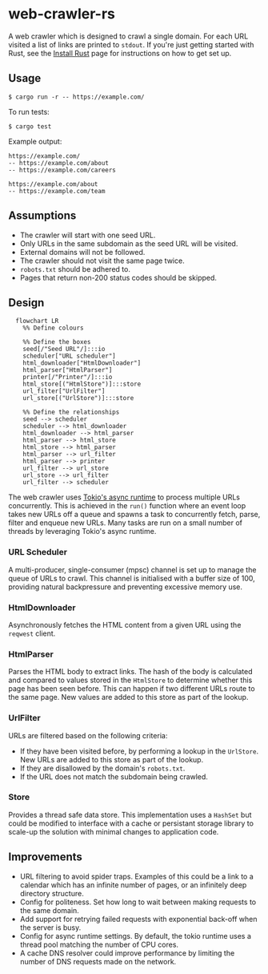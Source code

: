 # web-crawler-rs
A web crawler which is designed to crawl a single domain. For each URL visited a list of links are printed to `stdout`. If you're just getting started with Rust, see the [Install Rust](https://www.rust-lang.org/tools/install) page for instructions on how to get set up.

## Usage

```
$ cargo run -r -- https://example.com/
```

To run tests:
```
$ cargo test
```

Example output:
```
https://example.com/
-- https://example.com/about
-- https://example.com/careers

https://example.com/about
-- https://example.com/team
```

## Assumptions

- The crawler will start with one seed URL.
- Only URLs in the same subdomain as the seed URL will be visited.
- External domains will not be followed.
- The crawler should not visit the same page twice.
- `robots.txt` should be adhered to.
- Pages that return non-200 status codes should be skipped.

## Design

<!-- Below is a Mermaid diagram which displays automatically on GitHub/Lab. See https://mermaid.js.org/ for more information -->

```mermaid
  flowchart LR
    %% Define colours

    %% Define the boxes
    seed[/"Seed URL"/]:::io
    scheduler["URL scheduler"]
    html_downloader["HtmlDownloader"]
    html_parser["HtmlParser"]
    printer[/"Printer"/]:::io
    html_store[("HtmlStore")]:::store
    url_filter["UrlFilter"]
    url_store[("UrlStore")]:::store

    %% Define the relationships
    seed --> scheduler
    scheduler --> html_downloader
    html_downloader --> html_parser
    html_parser --> html_store
    html_store --> html_parser
    html_parser --> url_filter
    html_parser --> printer
    url_filter --> url_store
    url_store --> url_filter
    url_filter --> scheduler
```

The web crawler uses [Tokio's async runtime](https://tokio.rs/tokio/tutorial) to process multiple URLs concurrently. This is achieved in the `run()` function where an event loop takes new URLs off a queue and spawns a task to concurrently fetch, parse, filter and enqueue new URLs. Many tasks are run on a small number of threads by leveraging Tokio's async runtime.

### URL Scheduler
A multi-producer, single-consumer (mpsc) channel is set up to manage the queue of URLs to crawl. This channel is initialised with a buffer size of 100, providing natural backpressure and preventing excessive memory use.

### HtmlDownloader
Asynchronously fetches the HTML content from a given URL using the `reqwest` client.

### HtmlParser
Parses the HTML body to extract links. The hash of the body is calculated and compared to values stored in the `HtmlStore` to determine whether this page has been seen before. This can happen if two different URLs route to the same page. New values are added to this store as part of the lookup.

### UrlFilter
URLs are filtered based on the following criteria:
- If they have been visited before, by performing a lookup in the `UrlStore`. New URLs are added to this store as part of the lookup.
- If they are disallowed by the domain's `robots.txt`.
- If the URL does not match the subdomain being crawled.

### Store
Provides a thread safe data store. This implementation uses a `HashSet` but could be modified to interface with a cache or persistant storage library to scale-up the solution with minimal changes to application code.

## Improvements
- URL filtering to avoid spider traps. Examples of this could be a link to a calendar which has an infinite number of pages, or an infinitely deep directory structure.
- Config for politeness. Set how long to wait between making requests to the same domain.
- Add support for retrying failed requests with exponential back-off when the server is busy.
- Config for async runtime settings. By default, the tokio runtime uses a thread pool matching the number of CPU cores.
- A cache DNS resolver could improve performance by limiting the number of DNS requests made on the network.
